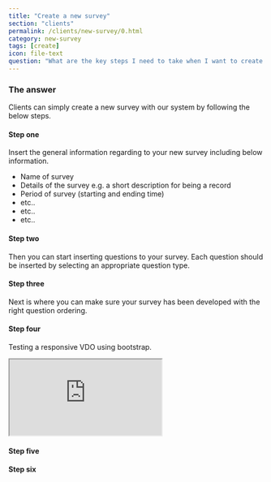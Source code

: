 ```yaml
---
title: "Create a new survey"
section: "clients"
permalink: /clients/new-survey/0.html
category: new-survey
tags: [create]
icon: file-text
question: "What are the key steps I need to take when I want to create a new survey?"
---
```


### The answer

Clients can simply create a new survey with our system by following the below steps.

#### Step one

Insert the general information regarding to your new survey including below information.

- Name of survey
- Details of the survey e.g. a short description for being a record
- Period of survey (starting and ending time)
- etc..
- etc..
- etc..



#### Step two

Then you can start inserting questions to your survey. Each question should be inserted by selecting an appropriate question type.

#### Step three

Next is where you can make sure your survey has been developed with the right question ordering.

#### Step four

Testing a responsive VDO using bootstrap.

<div class="embed-responsive embed-responsive-16by9">
  <iframe class="embed-responsive-item" src="https://www.youtube.com/embed/HYoqN0jkYLE"></iframe>
</div>


#### Step five



#### Step six
